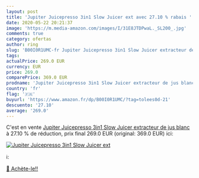 ```yaml
---
layout: post
title: 'Jupiter Juicepresso 3in1 Slow Juicer ext avec 27.10 % rabais '
date: 2020-05-22 20:21:37
image: 'https://m.media-amazon.com/images/I/31E8JTDPwaL._SL200_.jpg'
comments: true
category: ofertas
author: ring
slug: 'B00I0R1UMC-fr Jupiter Juicepresso 3in1 Slow Juicer extracteur de jus blanc'
tags: 
actualPrice: 269.0 EUR
currency: EUR
price: 269.0
comparePrice: 369.0 EUR
prodname: 'Jupiter Juicepresso 3in1 Slow Juicer extracteur de jus blanc'
country: 'fr'
flag: '🇫🇷'
buyurl: 'https://www.amazon.fr/dp/B00I0R1UMC/?tag=tolees0d-21'
descuento: '27.10'
average: '269.0'
---
```


C'est en vente [Jupiter Juicepresso 3in1 Slow Juicer extracteur de jus blanc](https://www.amazon.fr/dp/B00I0R1UMC/?tag=tolees0d-21)  à  27.10 % de réduction, prix final  269.0 EUR (original: 369.0 EUR) ici:

[![Jupiter Juicepresso 3in1 Slow Juicer ext](https://m.media-amazon.com/images/I/31E8JTDPwaL._SL200_.jpg)](https://www.amazon.fr/dp/B00I0R1UMC/?tag=tolees0d-21)

ℹ️:


[🛒 Achète-le!!](https://www.amazon.fr/dp/B00I0R1UMC/?tag=tolees0d-21)
